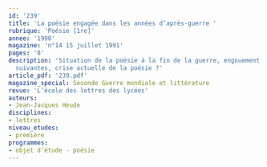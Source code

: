 ```yaml
---
id: '239'
title: 'La poésie engagée dans les années d’après-guerre '
rubrique: 'Poésie [1re]'
annee: '1990'
magazine: 'n°14 15 juillet 1991'
pages: '8'
description: 'Situation de la poésie à la fin de la guerre, engouement dans les années
  suivantes, crise actuelle de la poésie ?'
article_pdf: '239.pdf'
magazine_special: Seconde Guerre mondiale et littérature
revue: 'L’école des lettres des lycées'
auteurs:
- Jean-Jacques Heude
disciplines:
- lettres
niveau_etudes:
- première
programmes:
- objet d’étude - poésie
---
```

